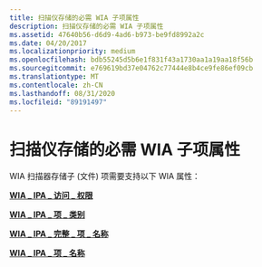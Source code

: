 ```yaml
---
title: 扫描仪存储的必需 WIA 子项属性
description: 扫描仪存储的必需 WIA 子项属性
ms.assetid: 47640b56-d6d9-4ad6-b973-be9fd8992a2c
ms.date: 04/20/2017
ms.localizationpriority: medium
ms.openlocfilehash: bdb55245d5b6e1f831f43a1730aa1a19aa18f56b
ms.sourcegitcommit: e769619bd37e04762c77444e8b4ce9fe86ef09cb
ms.translationtype: MT
ms.contentlocale: zh-CN
ms.lasthandoff: 08/31/2020
ms.locfileid: "89191497"
---
```

# <a name="required-wia-child-item-properties-for-scanner-storage"></a>扫描仪存储的必需 WIA 子项属性


WIA 扫描器存储子 (文件) 项需要支持以下 WIA 属性：

[**WIA \_ IPA \_ 访问 \_ 权限**](./wia-ipa-access-rights.md)

[**WIA \_ IPA \_ 项 \_ 类别**](./wia-ipa-item-category.md)

[**WIA \_ IPA \_ 完整 \_ 项 \_ 名称**](./wia-ipa-full-item-name.md)

[**WIA \_ IPA \_ 项 \_ 名称**](./wia-ipa-item-name.md)

 

